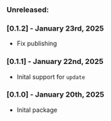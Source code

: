 ### Unreleased:

### [0.1.2] - January 23rd, 2025

- Fix publishing

### [0.1.1] - January 22nd, 2025

- Inital support for `update`

### [0.1.0] - January 20th, 2025

- Inital package
